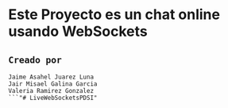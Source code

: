 # Este Proyecto es un chat online usando WebSockets

## `Creado por`

```
Jaime Asahel Juarez Luna
Jair Misael Galina Garcia
Valeria Ramirez Gonzalez
```"# LiveWebSocketsPDSI" 
